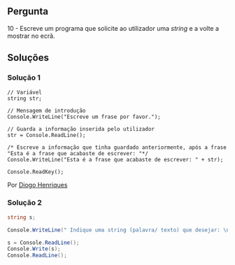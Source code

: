 ## Pergunta

10 - Escreve um programa que solicite ao utilizador uma _string_ e a volte a 
mostrar no ecrã.

## Soluções

### Solução 1

```Csharp
// Variável
string str;

// Mensagem de introdução
Console.WriteLine("Escreve um frase por favor.");

// Guarda a informação inserida pelo utilizador
str = Console.ReadLine();

/* Escreve a informação que tinha guardado anteriormente, após a frase
"Esta é a frase que acabaste de escrever: "*/
Console.WriteLine("Esta é a frase que acabaste de escrever: " + str);

Console.ReadKey();
```

Por [Diogo Henriques](https://github.com/diogo-h)

### Solução 2

```cs
string s;

Console.WriteLine(" Indique uma string (palavra/ texto) que desejar: \n");

s = Console.ReadLine();
Console.Write(s);
Console.ReadLine();
```
